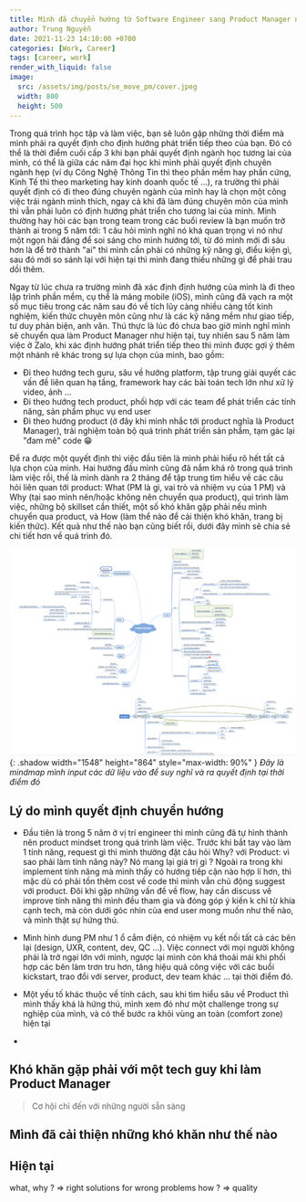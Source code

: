 ```yaml
---
title: Mình đã chuyển hướng từ Software Engineer sang Product Manager như thế nào?
author: Trung Nguyễn
date: 2021-11-23 14:10:00 +0700
categories: [Work, Career]
tags: [career, work]
render_with_liquid: false
image:
  src: /assets/img/posts/se_move_pm/cover.jpeg
  width: 800
  height: 500
---
```


Trong quá trình học tập và làm việc, bạn sẽ luôn gặp những thời điểm mà mình phải ra quyết định cho định hướng phát triển tiếp theo của bạn. Đó có thể là thời điểm cuối cấp 3 khi bạn phải quyết định ngành học tương lai của mình, có thể là giữa các năm đại học khi mình phải quyết định chuyên ngành hẹp (ví dụ Công Nghệ Thông Tin thì theo phần mềm hay phần cứng, Kinh Tế thì theo marketing hay kinh doanh quốc tế ...), ra trường thì phải quyết định có đi theo đúng chuyên ngành của mình hay là chọn một công việc trái ngành mình thích, ngay cả khi đã làm đúng chuyên môn của mình thì vẫn phải luôn có định hướng phát triển cho tương lai của mình. Mình thường hay hỏi các bạn trong team trong các buổi review là bạn muốn trở thành ai trong 5 năm tới: 1 câu hỏi mình nghĩ nó khá quan trọng vì nó như một ngọn hải đăng để soi sáng cho mình hướng tới, từ đó mình mới đi sâu hơn là để trở thành "ai" thì mình cần phải có những kỹ năng gì, điều kiện gì, sau đó mới so sánh lại với hiện tại thì mình đang thiếu những gì để phải trau dồi thêm.

Ngay từ lúc chưa ra trường mình đã xác định định hướng của mình là đi theo lập trình phần mềm, cụ thể là mảng mobile (iOS), mình cũng đã vạch ra một số mục tiêu trong các năm sau đó về tích lũy càng nhiều càng tốt kinh nghiệm, kiến thức chuyên môn cũng như là các kỹ năng mềm như giao tiếp, tư duy phản biện, anh văn. Thú thực là lúc đó chưa bao giờ mình nghĩ mình sẽ chuyển qua làm Product Manager như hiện tại, tuy nhiên sau 5 năm làm việc ở Zalo, khi xác định hướng phát triển tiếp theo thì mình được gợi ý thêm một nhánh rẽ khác trong sự lựa chọn của mình, bao gồm:
- Đi theo hướng tech guru, sâu về hướng platform, tập trung giải quyết các vấn đề liên quan hạ tầng, framework hay các bài toán tech lớn như xử lý video, ảnh ...
- Đi theo hướng tech product, phối hợp với các team để phát triển các tính năng, sản phẩm phục vụ end user
- Đi theo hướng product (ở đây khi mình nhắc tới product nghĩa là Product Manager), trải nghiệm toàn bộ quá trình phát triển sản phẩm, tạm gác lại "đam mê" code 😁

Để ra được một quyết định thì việc đầu tiên là mình phải hiểu rõ hết tất cả lựa chọn của mình. Hai hướng đầu mình cũng đã nắm khá rõ trong quá trình làm việc rồi, thế là mình dành ra 2 tháng để tập trung tìm hiểu về các câu hỏi liên quan tới product: What (PM là gì, vai trò và nhiệm vụ của 1 PM) và Why (tại sao mình nên/hoặc không nên chuyển qua product), qui trình làm việc, những bộ skillset cần thiết, một số khó khăn gặp phải nếu mình chuyển qua product, và How (làm thể nào để cải thiện khó khăn, trang bị kiến thức). Kết quả như thế nào bạn cũng biết rồi, dưới đây mình sẽ chia sẻ chi tiết hơn về quá trình đó.

![Window shadow](/assets/img/posts/se_move_pm/mindmap.png){: .shadow width="1548" height="864" style="max-width: 90%" }
_Đây là mindmap mình input các dữ liệu vào để suy nghĩ và ra quyết định tại thời điểm đó_

## Lý do mình quyết định chuyển hướng
- Đầu tiên là trong 5 năm ở vị trí engineer thì mình cũng đã tự hình thành nên product mindset trong quá trình làm việc. Trước khi bắt tay vào làm 1 tính năng, request gì thì mình thường đặt câu hỏi Why? với Product: vì sao phải làm tính năng này? Nó mang lại giá trị gì ? Ngoài ra trong khi implement tính năng mà mình thấy có hướng tiếp cận nào hợp lí hơn, thì mặc dù có phải tốn thêm cost về code thì mình vẫn chủ động suggest với product. Đôi khi gặp những vấn đề về flow, hay cần discuss về improve tính năng thì mình đều tham gia và đóng góp ý kiến k chỉ từ khía cạnh tech, mà còn dưới góc nhìn của end user mong muốn như thế nào, và mình thật sự hứng thú.
- Mình hình dung PM như 1 ổ cắm điện, có nhiệm vụ kết nối tất cả các bên lại (design, UXR, content, dev, QC ...). Việc connect với mọi người không phải là trở ngại lớn với mình, ngược lại mình còn khá thoải mái khi phối hợp các bên làm trơn tru hơn, tăng hiệu quả công việc với các buổi kickstart, trao đổi với server, product, dev team khác ... tại thời điểm đó.

- Một yếu tố khác thuộc về tính cách, sau khi tìm hiểu sâu về Product thì mình thấy khá là hứng thú, mình xem đó như một challenge trong sự nghiệp của mình, và có thể bước ra khỏi vùng an toàn (comfort zone) hiện tại
- 

## Khó khăn gặp phải với một tech guy khi làm Product Manager
> Cơ hội chỉ đến với những người sẵn sàng

## Mình đã cải thiện những khó khăn như thế nào


## Hiện tại
what, why ? => right solutions for wrong problems
how ? => quality

